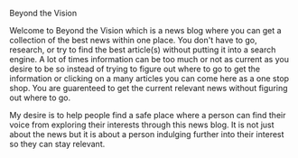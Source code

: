 Beyond the Vision

Welcome to Beyond the Vision which is a news blog where you can get a collection of the best news within one place. You don't have to go, research, or try to find the best article(s) without putting it into a search engine. A lot of times information can be too much or not as current as you desire to be so instead of trying to figure out where to go to get the information or clicking on a many articles you can come here as a one stop shop. You are guarenteed to get the current relevant news without figuring out where to go.

My desire is to help people find a safe place where a person can find their voice from exploring their interests through this news blog. It is not just about the news but it is about a person indulging further into their interest so they can stay relevant. 